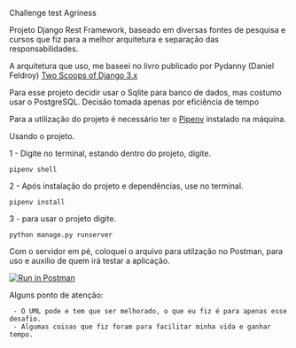 Challenge test Agriness

Projeto Django Rest Framework, baseado em diversas fontes de pesquisa e cursos que fiz para a melhor arquitetura e
separação das responsabilidades.

A arquitetura que uso, me baseei no livro publicado por Pydanny (Daniel
Feldroy)  [Two Scoops of Django 3.x](https://daniel.feldroy.com/pages/books/)

Para esse projeto decidir usar o Sqlite para banco de dados, mas costumo usar o PostgreSQL. Decisão tomada apenas por
eficiência de tempo

Para a utilização do projeto é necessário ter o [Pipenv](https://realpython.com/pipenv-guide/) instalado na máquina.

Usando o projeto.

1 - Digite no terminal, estando dentro do projeto, digite.

``
pipenv shell
``

2 - Após instalação do projeto e dependências, use no terminal.

``pipenv install``

3 - para usar o projeto digite.

``
python manage.py runserver
``

Com o servidor em pé, coloquei o arquivo para utilzação no Postman, para uso e auxilio de quem irá testar a aplicação.

[![Run in Postman](https://run.pstmn.io/button.svg)](https://god.gw.postman.com/run-collection/9322443-fbc36cd3-32cf-4caf-a468-04bd5367509d?action=collection%2Ffork&collection-url=entityId%3D9322443-fbc36cd3-32cf-4caf-a468-04bd5367509d%26entityType%3Dcollection%26workspaceId%3D979fec70-d95c-4ff6-b45f-ad178889eac7)


Alguns ponto de atenção:

     - O UML pode e tem que ser melhorado, o que eu fiz é para apenas esse desafio.
     - Algumas coisas que fiz foram para facilitar minha vida e ganhar tempo.